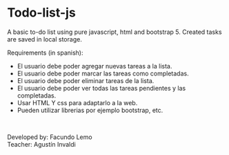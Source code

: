# Todo-list-js
A basic to-do list using pure javascript, html and bootstrap 5. Created tasks are saved in local storage.

Requirements (in spanish):
* El usuario debe poder agregar nuevas tareas a la lista.
* El usuario debe poder marcar las tareas como completadas.
* El usuario debe poder eliminar tareas de la lista.
* El usuario debe poder ver todas las tareas pendientes y las completadas.
* Usar HTML Y css para adaptarlo a la web.
* Pueden utilizar librerias por ejemplo bootstrap, etc.
<br>

Developed by: Facundo Lemo <br>
Teacher: Agustín Invaldi
